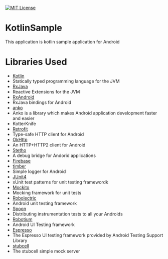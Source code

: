 [![MIT License](https://img.shields.io/github/license/tommykw/Musical.svg)](https://github.com/tommykw/Musical/blob/master/LICENSE)

# KotlinSample
This application is kotlin sample application for Android

# Libraries Used
- [Kotlin](https://kotlinlang.org/)
 - Statically typed programming language for the JVM
- [RxJava](https://github.com/ReactiveX/RxJava)
 - Reactive Extensions for the JVM
- [RxAndroid](https://github.com/ReactiveX/RxAndroid)
 - RxJava bindings for Android
- [anko](https://github.com/Kotlin/anko)
 - Anko is a library which makes Android application development faster and easier
- KotterKnife
- [Retrofit](https://github.com/square/retrofit)
 - Type-safe HTTP client for Android
- [OkHttp](https://github.com/square/okhttp)
 - An HTTP+HTTP2 client for Android
- [Stetho](http://facebook.github.io/stetho/)
 - A debug bridge for Andorid applications
- [Firebase](https://github.com/firebase/)
- [timber](https://github.com/JakeWharton/timber)
 - Simple logger for Android
- [JUnit4](http://junit.org/junit4/)
 - xUnit test patterns for unit testing framewordk
- [Mockito](http://mockito.org/)
 - Mocking framework for unit tests
- [Robolectric](http://robolectric.org/)
 - Android unit testing framework
- [Spoon](http://square.github.io/spoon/)
 - Distributing instrumentation tests to all your Androids 
- [Robotium](https://github.com/RobotiumTech/robotium)
 - Android UI Testing framework
- [Espresso](https://google.github.io/android-testing-support-library/docs/espresso/index.html)
 - The Espresso UI testing framework provided by Android Testing Support Library
- [stubcell](https://github.com/yosuke-furukawa/stubcell)
 - The stubcell simple mock server
